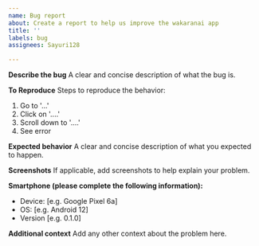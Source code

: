 ```yaml
---
name: Bug report
about: Create a report to help us improve the wakaranai app
title: ''
labels: bug
assignees: Sayuri128

---
```


**Describe the bug**
A clear and concise description of what the bug is.

**To Reproduce**
Steps to reproduce the behavior:
1. Go to '...'
2. Click on '....'
3. Scroll down to '....'
4. See error

**Expected behavior**
A clear and concise description of what you expected to happen.

**Screenshots**
If applicable, add screenshots to help explain your problem.

**Smartphone (please complete the following information):**
 - Device: [e.g. Google Pixel 6a]
 - OS: [e.g. Android 12]
 - Version [e.g. 0.1.0]

**Additional context**
Add any other context about the problem here.
